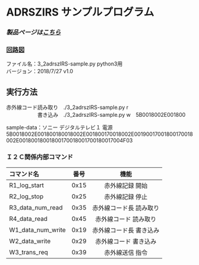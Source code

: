 # ADRSZIRS サンプルプログラム

### *製品ページは[こちら](http://bit-trade-one.co.jp/adrszirs)*

### [回路図](https://github.com/bit-trade-one/RasPi-Zero-One-Series/blob/master/3rd/ADRSZIRS_IR_Sender/Schematics/rpizero_irremote_v2_schematics.pdf)

 ファイル名：3_2adrszIRS-sample.py  python3用  
 バージョン：2018/7/27 v1.0  

## 実行方法

赤外線コード読み取り　./3_2adrszIRS-sample.py r  
　　　　　　書き込み　./3_2adrszIRS-sample.py w　5B0018002E001800  

sample-data：ソニー	デジタルテレビ１	電源  
5B0018002E001800180018002E001800170018002E00190017001800170018002E00180018001800170018001700180017004F03


### Ｉ２Ｃ関係内部コマンド

|コマンド名|番号|機能|
|:-|:-:|:-:|
|R1_log_start|0x15|赤外線記録 開始|
|R2_log_stop|0x25|赤外線記録 停止|
|R3_data_num_read|0x35|赤外線コード長 読み取り|
|R4_data_read|0x45|赤外線コード 読み取り|
|W1_data_num_write|0x19|赤外線コード長 書き込み|
|W2_data_write|0x29|赤外線コード 書き込み|
|W3_trans_req|0x39|赤外線送信 指令|

